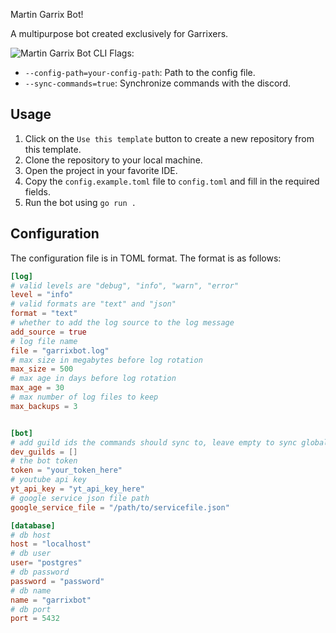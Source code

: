  Martin Garrix Bot!

A multipurpose bot created exclusively for Garrixers.

![Martin Garrix Bot](https://cdn.discordapp.com/avatars/799613778052382720/28de7ee4e8cc26956e4bf45ecb730b79.webp?size=256 "Martin Garrix Bot")
CLI Flags:
- `--config-path=your-config-path`: Path to the config file.
- `--sync-commands=true`: Synchronize commands with the discord.

## Usage

1. Click on the `Use this template` button to create a new repository from this template.
2. Clone the repository to your local machine.
3. Open the project in your favorite IDE.
4. Copy the `config.example.toml` file to `config.toml` and fill in the required fields.
5. Run the bot using `go run .`

## Configuration

The configuration file is in TOML format. The format is as follows:

```toml
[log]
# valid levels are "debug", "info", "warn", "error"
level = "info"
# valid formats are "text" and "json"
format = "text"
# whether to add the log source to the log message
add_source = true
# log file name
file = "garrixbot.log"
# max size in megabytes before log rotation
max_size = 500
# max age in days before log rotation
max_age = 30
# max number of log files to keep
max_backups = 3


[bot]
# add guild ids the commands should sync to, leave empty to sync globally
dev_guilds = []
# the bot token
token = "your_token_here"
# youtube api key
yt_api_key = "yt_api_key_here"
# google service json file path
google_service_file = "/path/to/servicefile.json"

[database]
# db host
host = "localhost"
# db user
user= "postgres"
# db password
password = "password"
# db name
name = "garrixbot"
# db port
port = 5432
```